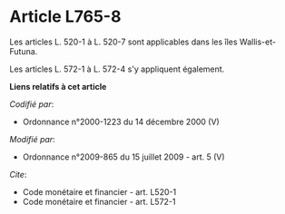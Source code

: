 # Article L765-8

Les articles L. 520-1 à L. 520-7 sont applicables dans les îles Wallis-et-Futuna. 

Les articles L. 572-1 à L. 572-4 s'y appliquent également.

**Liens relatifs à cet article**

_Codifié par_:

  - Ordonnance n°2000-1223 du 14 décembre 2000 (V)

_Modifié par_:

  - Ordonnance n°2009-865 du 15 juillet 2009 - art. 5 (V)

_Cite_:

  - Code monétaire et financier - art. L520-1
  - Code monétaire et financier - art. L572-1
